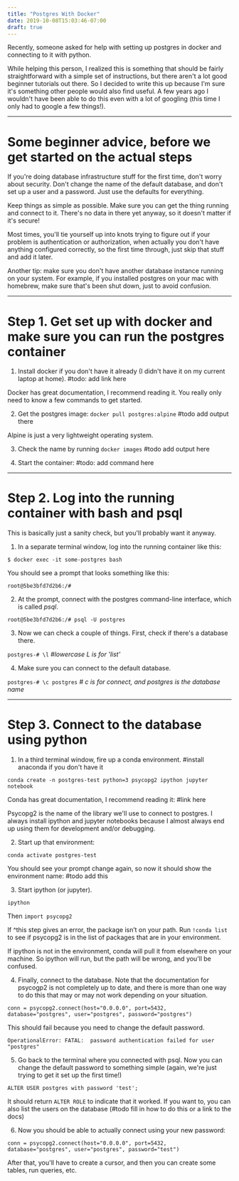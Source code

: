 ```yaml
---
title: "Postgres With Docker"
date: 2019-10-08T15:03:46-07:00
draft: true
---
```


Recently, someone asked for help with setting up postgres in docker and connecting to it with python.

While helping this person, I realized this is something that should be fairly straightforward with a
simple set of instructions, but there aren't a lot good beginner tutorials out there. So I decided
to write this up because I'm sure it's something other people would also find useful. A few years ago
I wouldn't have been able to do this even with a lot of googling (this time I only had to google a few things!).

----
# Some beginner advice, before we get started on the actual steps

If you're doing database infrastructure stuff for the first time, don't worry about security.
Don't change the name of the default database, and don't set up a user and a password.
Just use the defaults for everything.

Keep things as simple as possible. Make sure you can get the thing running and connect to it.
There's no data in there yet anyway, so it doesn't matter if it's secure!

Most times, you'll tie yourself up into knots trying to figure out if your problem is authentication or
authorization, when actually you don't have anything configured correctly, so the first time through,
just skip that stuff and add it later.

Another tip: make sure you don't have another database instance running on your system. For example, if you 
installed postgres on your mac with homebrew, make sure that's been shut down, just to avoid confusion. 

---

# Step 1. Get set up with docker and make sure you can run the postgres container

1. Install docker if you don't have it already (I didn't have it on my current laptop at home). #todo: add link here

Docker has great documentation, I recommend reading it. You really only need to know a few commands
to get started. 

2. Get the postgres image: `docker pull postgres:alpine` #todo add output there

Alpine is just a very lightweight operating system. 

3. Check the name by running `docker images`  #todo add output here 

4. Start the container: #todo: add command here


----

# Step 2. Log into the running container with bash and psql

This is basically just a sanity check, but you'll probably want it anyway. 

1. In a separate terminal window, log into the running container like this:

`$ docker exec -it some-postgres bash`

You should see a prompt that looks something like this: 

`root@5be3bfd7d2b6:/#`

2. At the prompt, connect with the postgres command-line interface, which is called *psql*. 

`root@5be3bfd7d2b6:/# psql -U postgres`

3. Now we can check a couple of things. First, check if there's a database there. 

`postgres-# \l`               *#lowercase L is for 'list'*

4. Make sure you can connect to the default database. 

`postgres-# \c postgres`    *# c is for connect, and postgres is the database name*

----

# Step 3. Connect to the database using python

1. In a third terminal window, fire up a conda environment. #install anaconda if you don't have it

`conda create -n postgres-test python=3 psycopg2 ipython jupyter notebook`

Conda has great documentation, I recommend reading it: #link here

Psycopg2 is the name of the library we'll use to connect to postgres. I always install ipython and jupyter notebooks
because I almost always end up using them for development and/or debugging. 

2. Start up that environment:
 
`conda activate postgres-test`

You should see your prompt change again, so now it should show the environment name: #todo add this

3. Start ipython (or jupyter). 

`ipython`

Then `import psycopg2` 

If ^this step gives an error, the package isn’t on your path. Run `!conda list` to see if psycopg2 is in the list
of packages that are in your environment. 

If ipython is not in the environment, conda will pull it from elsewhere on your machine. 
So ipython will run, but the path will be wrong, and you’ll be confused.

4. Finally, connect to the database. Note that the documentation for psycogp2 is not completely up to date, and 
there is more than one way to do this that may or may not work depending on your situation. 

`conn = psycopg2.connect(host="0.0.0.0", port=5432, database="postgres", user="postgres", password="postgres")`

This should fail because you need to change the default password. 

`OperationalError: FATAL:  password authentication failed for user "postgres"`

5. Go back to the terminal where you connected with psql. Now you can change the default password to something simple 
 (again, we're just trying to get it set up the first time!)
 
 `ALTER USER postgres with password 'test';`

It should return `ALTER ROLE` to indicate that it worked. If you want to, you can also list the users on 
the database (#todo fill in how to do this or a link to the docs)

6. Now you should be able to actually connect using your new password:

`conn = psycopg2.connect(host="0.0.0.0", port=5432, database="postgres", user="postgres", password="test")`

After that, you'll have to create a cursor, and then you can create some tables, run queries, etc. 



